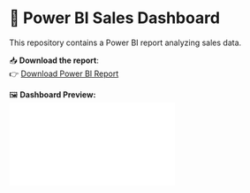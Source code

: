 # 🚀 Power BI Sales Dashboard

This repository contains a Power BI report analyzing sales data.

📥 **Download the report**:  
👉 [Download Power BI Report](./EmployeeRelationalData.pbix)

🖼️ **Dashboard Preview:**  
![Power BI Preview](./DashhboardView.pdf)
